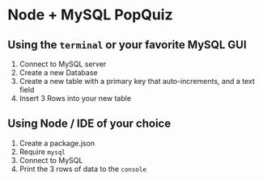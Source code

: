 # Node + MySQL PopQuiz

## Using the `terminal` or your favorite MySQL GUI
1. Connect to MySQL server 
2. Create a new Database
3. Create a new table with a primary key that auto-increments, and a text field
4. Insert 3 Rows into your new table

## Using Node / IDE of your choice
1. Create a package.json
2. Require `mysql`
3. Connect to MySQL
4. Print the 3 rows of data to the `console`
